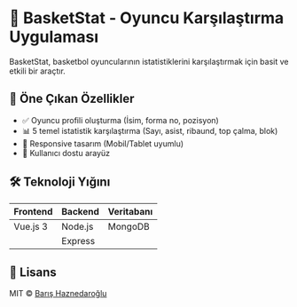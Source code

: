 
# 🏀 BasketStat - Oyuncu Karşılaştırma Uygulaması
BasketStat, basketbol oyuncularının istatistiklerini karşılaştırmak için basit ve etkili bir araçtır.

## 📌 Öne Çıkan Özellikler
- ✅ Oyuncu profili oluşturma (İsim, forma no, pozisyon)
- 📊 5 temel istatistik karşılaştırma (Sayı, asist, ribaund, top çalma, blok)
- 📱 Responsive tasarım (Mobil/Tablet uyumlu)
- 🎨 Kullanıcı dostu arayüz

## 🛠 Teknoloji Yığını
| Frontend       | Backend    | Veritabanı   |
|----------------|------------|-------------|
| Vue.js 3       | Node.js    | MongoDB     |
|                | Express    |             |

## 📜 Lisans
MIT © [Barış Haznedaroğlu](https://github.com/barishh21)
